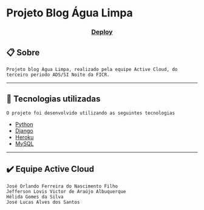 # Projeto Blog Água Limpa

<h3 align="center">
   <a href="https://agua-limpa.herokuapp.com/">Deploy</a>
</h3>

## 📋  Sobre

    Projeto blog Água Limpa, realizado pela equipe Active Cloud, do terceiro periodo ADS/SI Noite da FICR.
 

----------

## 🚀  Tecnologias utilizadas

    O projeto foi desenvolvido utilizando as seguintes tecnologias

-   [Python](https://www.python.org/)
-   [Django](https://www.djangoproject.com/)
-   [Heroku](https://www.heroku.com/)
-   [MySQL](https://www.mysql.com/)

----------

## ✔️  Equipe Active Cloud

    José Orlando Ferreira do Nascimento Filho
    Jefferson Lovis Victor de Araújo Albuquerque
    Hélida Gomes da Silva
    José Lucas Alves dos Santos



